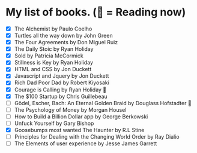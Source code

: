 # My list of books. (📖 = Reading now)

- [x] The Alchemist by Paulo Coelho
- [x] Turtles all the way down by John Green
- [x] The Four Agreements by Don Miguel Ruiz 
- [x] The Daily Stoic by Ryan Holiday
- [x] Sold by Patricia McCormick
- [x] Stillness is Key by Ryan Holiday
- [x] HTML and CSS by Jon Duckett
- [x] Javascript and Jquery by Jon Duckett
- [x] Rich Dad Poor Dad by Robert Kiyosaki
- [x] Courage is Calling by Ryan Holiday 📖
- [x] The $100 Startup by Chris Guillebeau
- [ ] Gödel, Escher, Bach: An Eternal Golden Braid by Douglass Hofstadter 📖
- [ ] The Psychology of Money by Morgan Housel 
- [ ] How to Build a Billion Dollar app by George Berkowski
- [ ] Unfuck Yourself by Gary Bishop
- [x] Goosebumps most wanted The Haunter by R.L Stine 
- [ ] Principles for Dealing with the Changing World Order by Ray Dialio  
- [ ] The Elements of user experience by Jesse James Garrett
